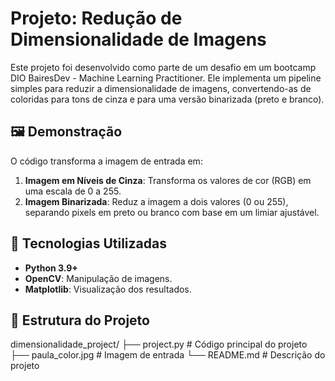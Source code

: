 
# Projeto: Redução de Dimensionalidade de Imagens

Este projeto foi desenvolvido como parte de um desafio em um bootcamp DIO BairesDev - Machine Learning Practitioner. Ele implementa um pipeline simples para reduzir a dimensionalidade de imagens, convertendo-as de coloridas para tons de cinza e para uma versão binarizada (preto e branco).

## 🖼️ Demonstração
O código transforma a imagem de entrada em:
1. **Imagem em Níveis de Cinza**: Transforma os valores de cor (RGB) em uma escala de 0 a 255.
2. **Imagem Binarizada**: Reduz a imagem a dois valores (0 ou 255), separando pixels em preto ou branco com base em um limiar ajustável.

## 🚀 Tecnologias Utilizadas
- **Python 3.9+**
- **OpenCV**: Manipulação de imagens.
- **Matplotlib**: Visualização dos resultados.

## 📂 Estrutura do Projeto
dimensionalidade_project/ ├── project.py # Código principal do projeto ├── paula_color.jpg # Imagem de entrada └── README.md # Descrição do projeto
